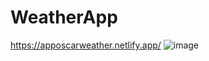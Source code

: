 # WeatherApp
https://apposcarweather.netlify.app/
![image](https://github.com/oscar2697/WeatherApp/assets/77596284/4980e788-c249-4715-a6de-c2a3eb5e9fd3)
